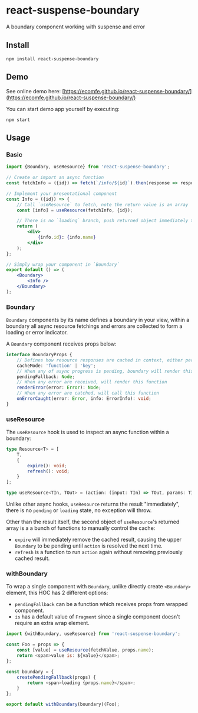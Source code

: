 # react-suspense-boundary

A boundary component working with suspense and error

## Install

```shell
npm install react-suspense-boundary
```

## Demo

See online demo here: [https://ecomfe.github.io/react-suspense-boundary/](https://ecomfe.github.io/react-suspense-boundary/)

You can start demo app yourself by executing:

```shell
npm start
```

## Usage

### Basic

```jsx
import {Boundary, useResource} from 'react-suspense-boundary';

// Create or import an async function
const fetchInfo = ({id}) => fetch(`/info/${id}`).then(response => response.json());

// Implement your presentational component
const Info = ({id}) => {
    // Call `useResource` to fetch, note the return value is an array
    const [info] = useResource(fetchInfo, {id});

    // There is no `loading` branch, push returned object immediately to render
    return (
        <div>
            {info.id}: {info.name}
        </div>
    );
};

// Simply wrap your component in `Boundary`
export default () => (
    <Boundary>
        <Info />
    </Boundary>
);
```

### Boundary

`Boundary` components by its name defines a boundary in your view, within a boundary all async resource fetchings and errors are collected to form a loading or error indicator.

A `Boundary` component receives props below:

```typescript
interface BoundaryProps {
    // Defines how resource responses are cached in context, either per resource function or per invocation params
    cacheMode: 'function' | 'key';
    // When any of async progress is pending, boundary will render this element
    pendingFallback: Node;
    // When any error are received, will render this function
    renderError(error: Error): Node;
    // When any error are catched, will call this function
    onErrorCaught(error: Error, info: ErrorInfo): void;
}
```

### useResource

The `useResource` hook is used to inspect an async function within a boundary:

```typescript
type Resource<T> = [
    T,
    {
        expire(): void;
        refresh(): void;
    }
];

type useResource<TIn, TOut> = (action: (input: TIn) => TOut, params: TIn): Resource<T>;
```

Unlike other async hooks, `useResource` returns the result "immediately", there is no `pending` or `loading` state, no exception will throw.

Other than the result itself, the second object of `useResource`'s returned array is a a bunch of functions to manually control the cache:

- `expire` will immediately remove the cached result, causing the upper `Boundary` to be pending until `action` is resolved the next time.
- `refresh` is a function to run `action` again without removing previously cached result.

### withBoundary

To wrap a single component with `Boundary`, unlike directly create `<Boundary>` element, this HOC has 2 different options:

- `pendingFallback` can be a function which receives props from wrapped component.
- `is` has a default value of `Fragment` since a single component doesn't require an extra wrap element.

```javascript
import {withBoundary, useResource} from 'react-suspense-boundary';

const Foo = props => {
    const [value] = useResource(fetchValue, props.name);
    return <span>value is: ${value}</span>;
};

const boundary = {
    createPendingFallback(props) {
        return <span>loading {props.name}</span>;
    }
};

export default withBoundary(boundary)(Foo);
